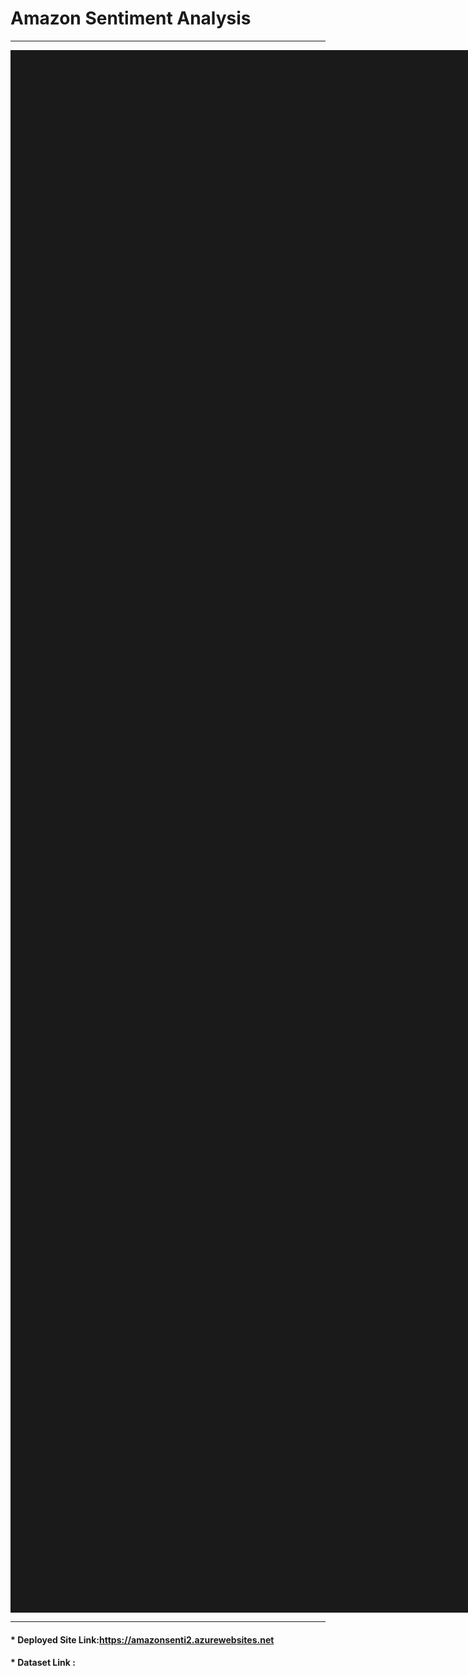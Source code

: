 # Amazon Sentiment Analysis


---------------
<a href="https://colab.research.google.com/drive/1EpsQi7UXaw2FeQmekZ7C7kXqTmVgef-k?usp=sharing"><img src="https://miro.medium.com/max/626/0*pfvAPHKzpyFiYO3U.jpg" alt="Frame-7" border="1000" width="500"></a>

---------
#### * Deployed Site Link:https://amazonsenti2.azurewebsites.net
#### * Dataset Link :
